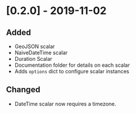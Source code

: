 # [0.2.0] - 2019-11-02

## Added

* GeoJSON scalar
* NaiveDateTime scalar
* Duration Scalar
* Documentation folder for details on each scalar
* Adds `options` dict to configure scalar instances

## Changed

* DateTime scalar now requires a timezone.
